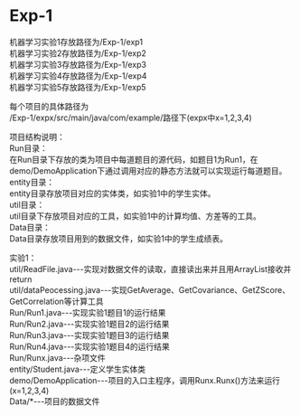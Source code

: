 # Exp-1
机器学习实验1存放路径为/Exp-1/exp1 <br />
机器学习实验2存放路径为/Exp-1/exp2 <br />
机器学习实验3存放路径为/Exp-1/exp3 <br />
机器学习实验4存放路径为/Exp-1/exp4 <br />
机器学习实验5存放路径为/Exp-1/exp5 <br />


每个项目的具体路径为 <br />
/Exp-1/expx/src/main/java/com/example/路径下(expx中x=1,2,3,4) <br />


项目结构说明：<br />
Run目录：<br />
在Run目录下存放的类为项目中每道题目的源代码，如题目1为Run1，在demo/DemoApplication下通过调用对应的静态方法就可以实现运行每道题目。 <br />
entity目录： <br />
entity目录存放项目对应的实体类，如实验1中的学生实体。 <br />
util目录： <br />
util目录下存放项目对应的工具，如实验1中的计算均值、方差等的工具。<br />
Data目录： <br />
Data目录存放项目用到的数据文件，如实验1中的学生成绩表。 <br />


实验1： <br />
util/ReadFile.java---实现对数据文件的读取，直接读出来并且用ArrayList接收并return <br />
util/dataPeocessing.java---实现GetAverage、GetCovariance、GetZScore、GetCorrelation等计算工具 <br />
Run/Run1.java---实现实验1题目1的运行结果 <br />
Run/Run2.java---实现实验1题目2的运行结果 <br />
Run/Run3.java---实现实验1题目3的运行结果 <br />
Run/Run4.java---实现实验1题目4的运行结果 <br />
Run/Runx.java---杂项文件 <br />
entity/Student.java---定义学生实体类 <br />
demo/DemoApplication---项目的入口主程序，调用Runx.Runx()方法来运行(x=1,2,3,4) <br />
Data/*---项目的数据文件 <br />
